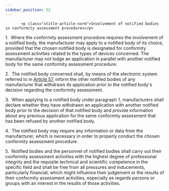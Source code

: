 ```yaml
---
sidebar_position: 52
---
```

           <p class="stitle-article-norm">Involvement of notified bodies in conformity assessment procedures</p>
   <p class="norm">1.&nbsp;&nbsp;Where the conformity assessment 
procedure requires the involvement of a notified body, the manufacturer 
may apply to a notified body of its choice, provided that the chosen 
notified body is designated for conformity assessment activities related
 to the types of devices concerned. The manufacturer may not lodge an 
application in parallel with another notified body for the same 
conformity assessment procedure.</p>
   <p class="norm">2.&nbsp;&nbsp;The notified body concerned shall, by 
means of the electronic system referred to in <a href='../CHAPTER V/Article 57 - Electronic system on notified bodies and on certificates of conformity'> Article 57</a>, inform 
the other notified bodies of any manufacturer that withdraws its 
application prior to the notified body's decision regarding the 
conformity assessment.</p>
   <p class="norm">3.&nbsp;&nbsp;When applying to a notified body under 
paragraph&nbsp;1, manufacturers shall declare whether they have 
withdrawn an application with another notified body prior to the 
decision of that notified body and provide information about any 
previous application for the same conformity assessment that has been 
refused by another notified body.</p>
   <p class="norm">4.&nbsp;&nbsp;The notified body may require any 
information or data from the manufacturer, which is necessary in order 
to properly conduct the chosen conformity assessment procedure.</p>
   <p class="norm">5.&nbsp;&nbsp;Notified bodies and the personnel of 
notified bodies shall carry out their conformity assessment activities 
with the highest degree of professional integrity and the requisite 
technical and scientific competence in the specific field and shall be 
free from all pressures and inducements, particularly financial, which 
might influence their judgement or the results of their conformity 
assessment activities, especially as regards persons or groups with an 
interest in the results of those activities.</p>